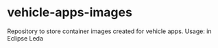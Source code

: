 # vehicle-apps-images
Repository to store container images created for vehicle apps. Usage: in Eclipse Leda
